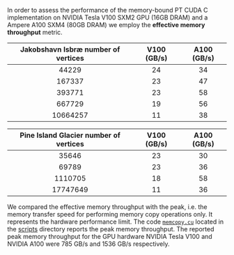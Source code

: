 In order to assess the performance of the memory-bound PT CUDA C implementation on NVIDIA Tesla V100 SXM2 GPU (16GB DRAM) and a Ampere A100 SXM4 (80GB DRAM) we employ the **effective memory throughput** metric.


|Jakobshavn Isbræ number of vertices | V100 (GB/s) | A100 (GB/s)|
| :----: | :----: | :----: | 
| 44229 | 24 | 34 | 
| 167337 | 23 | 47 |
| 393771 | 23 | 58 |
| 667729 | 19 | 56 |
| 10664257 | 11 | 38 |

|Pine Island Glacier number of vertices | V100 (GB/s) | A100 (GB/s)|
| :----: | :----: | :----: |  
| 35646 | 23 | 30 |
| 69789 | 23 | 36 |
| 1110705 | 18 | 58 |
| 17747649 | 11 | 36 |

We compared the effective memory throughput with the peak, i.e. the memory transfer speed for performing memory copy operations only. It represents the hardware performance limit. The code [`memcopy.cu`](/scripts/memcopy.cu) located in the [scripts](/scripts) directory reports the peak memory throughput. The reported peak memory throughput for the GPU hardware NVIDIA Tesla V100 and NVIDIA A100 were 785 GB/s and 1536 GB/s respectively.  
